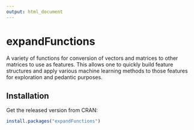 ```yaml
---
output: html_document
---
```

# expandFunctions

A variety of  functions for conversion of vectors and matrices to other matrices to use as features.  This allows one to quickly build feature structures
and apply various machine learning methods to those features for exploration and pedantic purposes.

## Installation

Get the released version from CRAN:

```R
install.packages("expandFunctions")
```

